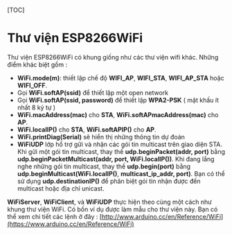 [TOC]

# Thư viện ESP8266WiFi
Thư viện ESP8266WiFi có khung giống như các thư viện wifi khác. Những điểm khác biệt gồm :

- **WiFi.mode(m)**: thiết lập chế độ **WIFI_AP**, **WIFI_STA**, **WIFI_AP_STA** hoặc **WIFI_OFF**.
- Gọi **WiFi.softAP(ssid)** để thiết lập một open network
- Gọi **WiFi.softAP(ssid, password)** để thiết lập **WPA2-PSK** ( mật khấu ít nhất 8 ký tự )
- **WiFi.macAddress(mac)** cho **STA**, **WiFi.softAPmacAddress(mac)** cho **AP**.
- **WiFi.localIP()** cho **STA**, **WiFi.softAPIP()** cho **AP**.
- **WiFi.printDiag(Serial)** sẽ hiển thị những thông tin dự đoán
- **WiFiUDP** lớp hổ trợ gữi và nhận các gói tin multicast trên giao diện STA. Khi gữi một gói tin multicast, thay thế **udp.beginPacket(addr, port)** bằng **udp.beginPacketMulticast(addr, port, WiFi.localIP())**. Khi đang lắng nghe những gói tin multicast, thay thế **udp.begin(port)** bằng **udp.beginMulticast(WiFi.localIP()**, **multicast_ip_addr, port)**. Bạn có thể sử dụng **udp.destinationIP()** để phân biệt gói tin nhận được đến multicast hoặc địa chỉ unicast.

**WiFiServer**, **WiFiClient**, và **WiFiUDP** thực hiện theo cùng một cách như khung thư viện WiFi. Có bốn ví dụ được làm mẫu cho thư viện này. Bạn có thể xem chi tiết các lệnh ở đây : [http://www.arduino.cc/en/Reference/WiFi](https://www.arduino.cc/en/Reference/WiFi)
